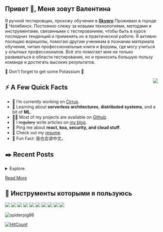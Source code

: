 <h2>Привет 👋, Меня зовут Валентина</a></h2>
<p>Я ручной тестировщик, прохожу обучение в <strong><a href="https://my.sky.pro">Skypro</a></strong> Проживаю в городе 🌁 Челябинск. Постоянно слежу за новыми технологиями, методами и инструментами, связанными с тестированием, чтобы быть в курсе последних тенденций и применять их в практической работе. Я активно посещаю воркшопы, помогаю другим ученикам в познании материала обучения, читаю профессиональные книги и форумы, где могу учиться у опытных профессионалов. Всё это помогает мне не только развиваться в области тестирования, но и приносить большую пользу команде и достигать высоких результатов.</p>

<p>🍌 Don't forget to get some Potassium 🍌</p>
<img align="right" src="https://media1.giphy.com/media/13HgwGsXF0aiGY/giphy.gif" />
<h2>⚡️ A Few Quick Facts</h2>
<ul>
<li>🔭 I’m currently working on <a href="https://github.com/Spiderpig86/Cirrus">Cirrus</a>.</li>
<li>🧐 Learning about <strong>serverless architectures</strong>, <strong>distributed systems</strong>, and a bit of <strong>ML</strong>.</li>
<li>👨‍💻 Most of my projects are available on <a href="https://github.com/Spiderpig86">Github</a>.</li>
<li>📝 I <del>regulary</del> write articles on <a href="https://blog.stanleylim.me">my blog</a>.</li>
<li>💬 Ping me about <strong>react, koa, security, and cloud stuff</strong>.</li>
<li>📙 Check out my <a href="https://www.stanleylim.me/resume/resume.pdf">resume</a>.</li>
<li>🎉 Fun Fact: 我也会讲中文。</li>
</ul>
<h2>✒️ Recent Posts</h2>
<details>
    <summary>Explore</summary>
    <li><a target="_blank" href="https://blog.stanleylim.me/maximizing-efficiency-and-impact---why-i-choose-mermaid-for-graph-creation">Maximizing Efficiency and Impact - Why I Choose Mermaid for Graph Creation — June 19, 2023</a></li><li><a target="_blank" href="https://blog.stanleylim.me/til-how-casing-can-break-netlify-functions">TIL How Casing Can Break Netlify Functions — February 27, 2023</a></li><li><a target="_blank" href="https://blog.stanleylim.me/godaddy-redirect-hack">GoDaddy Redirect Hack — December 20, 2022</a></li><li><a target="_blank" href="https://blog.stanleylim.me/airpods-not-charging-on-windows">Airpods Not Charging on Windows — August 19, 2022</a></li><li><a target="_blank" href="https://blog.stanleylim.me/the-fastest-way-to-develop-and-deploy-your-next-project">⚡ The Fastest Way to Develop and Deploy Your Next Project — June 09, 2022</a></li>
</details>
<p><a target="_blank" href="https://blog.stanleylim.me">Read More</a></p>
<h2>🚀 Инструменты которыми я пользуюсь</h2>
<p>
<a href="https://jmeter.apache.org/"><img src="https://img.shields.io/badge/Jmeter-red"></a>
  <a href="https://soapui.ru/"><img src="https://img.shields.io/badge/SoapUI-yellow"></a>
  <a href="https://www.pgadmin.org/download/"><img src="https://img.shields.io/badge/PgAdmin4-blue"></a>
  <a href="https://petstore.swagger.io/#/"><img src="https://img.shields.io/badge/Swagger-green"></a> 
  <a href="https://www.notion.so/Portfolio-5845da22ea064a4c98020d4107fe884b"><img src="https://img.shields.io/badge/Notion-black"></a>
 <a href="https://chlist.sitechco.ru/login"><img src="https://img.shields.io/badge/Sitechco-cyan"></a>
  <a href="https://miro.com"><img src="https://img.shields.io/badge/Miro-yellow"></a>
<a href="https://www.postman.com/"><img src="https://img.shields.io/badge/Postman-orange"></a>
<a href="https://www.atlassian.com/software"><img src="https://img.shields.io/badge/Jira-black"></a>
 <a href="https://app.qase.io"><img src="https://img.shields.io/badge/Gase-blue"></a> 
</p>
<img src="https://github-readme-stats.vercel.app/api?username=spiderpig86&show_icons=true&count_private=true" alt="spiderpig86" />
<p><a href="http://hits.dwyl.com/spiderpig86/spiderpig86/spiderpig86.svg?style=flat-square"><img src="https://hits.dwyl.com/spiderpig86/spiderpig86/spiderpig86.svg?style=flat-square" alt="HitCount"></a></p>
